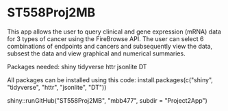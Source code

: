 # ST558Proj2MB

This app allows the user to query clinical and gene expression (mRNA) data for 
3 types of cancer using the FireBrowse API. The user can select 6 combinations
of endpoints and cancers and subsequently view the data, subsest the data and view
graphical and numerical summaries.

Packages needed:
shiny
tidyverse
httr
jsonlite
DT

All packages can be installed using this code:
install.packages(c("shiny", "tidyverse", "httr", "jsonlite", "DT"))


shiny::runGitHub("ST558Proj2MB", "mbb477", subdir = "Project2App")






